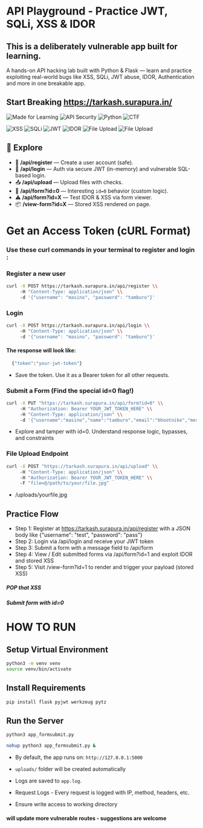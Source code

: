 # API Playground - Practice JWT, SQLi, XSS & IDOR


## This is a deliberately vulnerable app built for learning.
A hands-on API hacking lab built with Python & Flask — learn and practice exploiting real-world bugs like XSS, SQLi, JWT abuse, IDOR, Authentication and more in one breakable app.

## Start Breaking https://tarkash.surapura.in/

![Made for Learning](https://img.shields.io/badge/made%20for-learning-blueviolet) ![API Security](https://img.shields.io/badge/focus-API%20Security-yellowgreen)  ![Python](https://img.shields.io/badge/built%20with-Python%20%26%20Flask-3776AB) ![CTF](https://img.shields.io/badge/type-CTF-informational)

![XSS](https://img.shields.io/badge/XSS-red) ![SQLi](https://img.shields.io/badge/SQLi-orange) ![JWT](https://img.shields.io/badge/JWT-blue) ![IDOR](https://img.shields.io/badge/IDOR-lightgrey) ![File Upload](https://img.shields.io/badge/Authentication-cyan) ![File Upload](https://img.shields.io/badge/File%20Upload-critical)







##  🚀 Explore
- 🧾  **/api/register** — Create a user account (safe).
- 🔐  **/api/login** — Auth via secure JWT (in-memory) and vulnerable SQL-based login.
- 📤  **/api/upload** — Upload files with checks.
- 🧠  **/api/form?id=0** — Interesting `id=0` behavior (custom logic).
- ⚠️  **/api/form?id=X** — Test IDOR & XSS via form viewer.
- 📦  **/view-form?id=X** — Stored XSS rendered on page.
#
# Get an Access Token (cURL Format)
### Use these curl commands in your terminal to register and login :

### Register a new user

```bash
curl -X POST https://tarkash.surapura.in/api/register \\
     -H "Content-Type: application/json" \\
     -d '{"username": "masino", "password": "tamburo"}'
```

### Login
```bash
curl -X POST https://tarkash.surapura.in/api/login \\
     -H "Content-Type: application/json" \\
     -d '{"username": "masino", "password": "tamburo"}'
```
#### The response will look like:
```bash
  {"token":"your-jwt-token"}
  ```
- Save the token. Use it as a Bearer token for all other requests.

### Submit a Form (Find the special id=0 flag!)
```bash
curl -X PUT "https://tarkash.surapura.in/api/form?id=0" \\
     -H "Authorization: Bearer YOUR_JWT_TOKEN_HERE" \\
     -H "Content-Type: application/json" \\
     -d '{"username":"masino","name":"tamburo","email":"bhootnike","message":"<img src=\"x\" onerror=\"alert(1)\">"}'
```
- Explore and tamper with id=0. Understand response logic, bypasses, and constraints

### File Upload Endpoint
```bash
curl -X POST "https://tarkash.surapura.in/api/upload" \\
     -H "Content-Type: application/json" \\
     -H "Authorization: Bearer YOUR_JWT_TOKEN_HERE" \\
     -F "file=@/path/to/your/file.jpg"
```
- /uploads/yourfile.jpg

## Practice Flow
- Step 1: Register at https://tarkash.surapura.in/api/register with a JSON body like {"username": "test", "password": "pass"}
- Step 2: Login via /api/login and receive your JWT token
- Step 3: Submit a form with a message field to /api/form
- Step 4: View / Edit submitted forms via /api/form?id=1 and exploit IDOR and stored XSS
- Step 5: Visit /view-form?id=1 to render and trigger your payload (stored XSS)

##### POP that XSS
##### Submit form with id=0

#
# HOW TO RUN

## Setup Virtual Environment
```bash
python3 -m venv venv
source venv/bin/activate
```
## Install Requirements
```bash
pip install flask pyjwt werkzeug pytz
```
## Run the Server
``` bash
python3 app_formsubmit.py
```
```bash
nohup python3 app_formsubmit.py &
```
- By default, the app runs on: `http://127.0.0.1:5000`

-   `uploads/` folder will be created automatically
-   Logs are saved to `app.log`.
-   Request Logs - Every request is logged with IP, method, headers, etc.
-   Ensure write access to working directory


#### will update more vulnerable routes - suggestions are welcome


